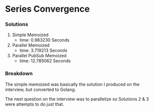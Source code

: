 # Series Convergence

### Solutions
1. Simple Memoized
	* time: 0.983230 Seconds
2. Parallel Memoized
	* time: 3.719213 Seconds
3. Parallel PubSub Memoized
	* time: 12.785062 Seconds

### Breakdown
The simple memoized was basically the solution I produced on the interview, but converted to Golang.

The next question on the interview was to parallelize so Solutions 2 & 3 were attempts to do just that.
